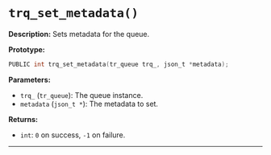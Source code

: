 # `trq_set_metadata()`

**Description:**
Sets metadata for the queue.

**Prototype:**
```c
PUBLIC int trq_set_metadata(tr_queue trq_, json_t *metadata);
```

**Parameters:**
- `trq_` (`tr_queue`): The queue instance.
- `metadata` (`json_t *`): The metadata to set.

**Returns:**
- `int`: `0` on success, `-1` on failure.

---
